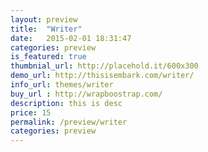 ```yaml
---
layout: preview
title:  "Writer"
date:   2015-02-01 18:31:47
categories: preview
is_featured: true
thumbnial_url: http://placehold.it/600x300
demo_url: http://thisisembark.com/writer/
info_url: themes/writer
buy_url : http://wrapboostrap.com/
description: this is desc
price: 15
permalink: /preview/writer
categories: preview
---
```

